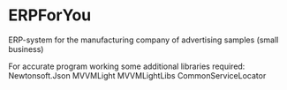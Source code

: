 # ERPForYou
ERP-system for the manufacturing company of advertising samples (small business)

For accurate program working some additional libraries required: 
Newtonsoft.Json
MVVMLight
MVVMLightLibs
CommonServiceLocator
